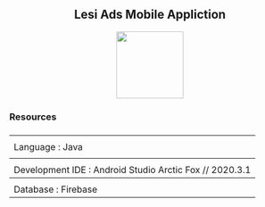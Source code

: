 <h2 align = "center"> <b> Lesi Ads Mobile Appliction </b> </h2> 
<p align="center"> <img src = "https://user-images.githubusercontent.com/87639011/134787680-7ea21c6b-9718-447f-9547-a3d181694fa1.jpeg" width = "120" height = "120" /> </p>

<h3> Resources <h3>
 <table>
   <th> 
     <tr>
       <td> Language : Java </td>
     </tr>
      <tr>
       <td>  </td>
      </tr>
    </th>
    <th>
     <tr>
       <td> Development IDE : Android Studio Arctic Fox // 2020.3.1 </td>
     </tr>
     <th>
      <tr>
       <td> Database : Firebase </td>
     </tr>
   </th>
 </table>

